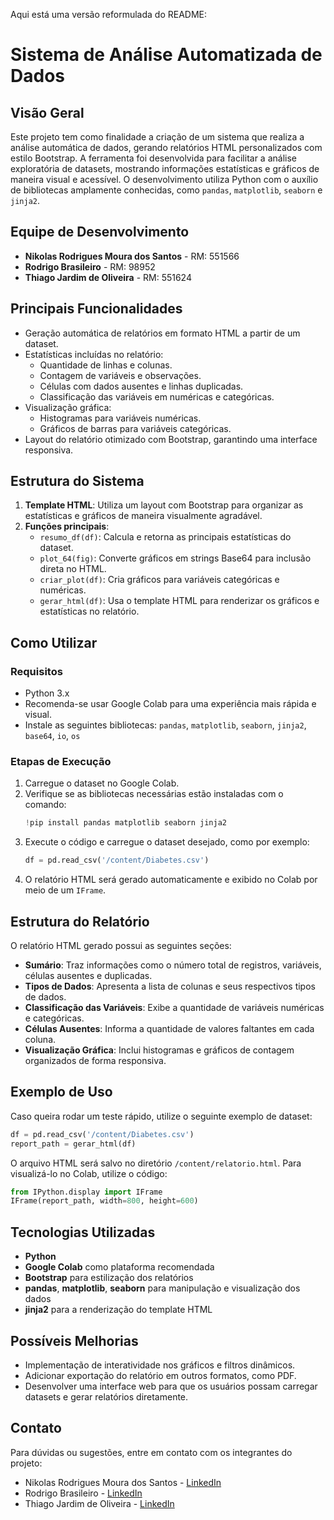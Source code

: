 Aqui está uma versão reformulada do README:

# Sistema de Análise Automatizada de Dados

## Visão Geral
Este projeto tem como finalidade a criação de um sistema que realiza a análise automática de dados, gerando relatórios HTML personalizados com estilo Bootstrap. A ferramenta foi desenvolvida para facilitar a análise exploratória de datasets, mostrando informações estatísticas e gráficos de maneira visual e acessível. O desenvolvimento utiliza Python com o auxílio de bibliotecas amplamente conhecidas, como `pandas`, `matplotlib`, `seaborn` e `jinja2`.

## Equipe de Desenvolvimento
- **Nikolas Rodrigues Moura dos Santos** - RM: 551566
- **Rodrigo Brasileiro** - RM: 98952
- **Thiago Jardim de Oliveira** - RM: 551624

## Principais Funcionalidades
- Geração automática de relatórios em formato HTML a partir de um dataset.
- Estatísticas incluídas no relatório:
  - Quantidade de linhas e colunas.
  - Contagem de variáveis e observações.
  - Células com dados ausentes e linhas duplicadas.
  - Classificação das variáveis em numéricas e categóricas.
- Visualização gráfica:
  - Histogramas para variáveis numéricas.
  - Gráficos de barras para variáveis categóricas.
- Layout do relatório otimizado com Bootstrap, garantindo uma interface responsiva.

## Estrutura do Sistema
1. **Template HTML**: Utiliza um layout com Bootstrap para organizar as estatísticas e gráficos de maneira visualmente agradável.
2. **Funções principais**:
   - `resumo_df(df)`: Calcula e retorna as principais estatísticas do dataset.
   - `plot_64(fig)`: Converte gráficos em strings Base64 para inclusão direta no HTML.
   - `criar_plot(df)`: Cria gráficos para variáveis categóricas e numéricas.
   - `gerar_html(df)`: Usa o template HTML para renderizar os gráficos e estatísticas no relatório.

## Como Utilizar

### Requisitos
- Python 3.x
- Recomenda-se usar Google Colab para uma experiência mais rápida e visual.
- Instale as seguintes bibliotecas: `pandas`, `matplotlib`, `seaborn`, `jinja2`, `base64`, `io`, `os`

### Etapas de Execução
1. Carregue o dataset no Google Colab.
2. Verifique se as bibliotecas necessárias estão instaladas com o comando:
   ```python
   !pip install pandas matplotlib seaborn jinja2
   ```
3. Execute o código e carregue o dataset desejado, como por exemplo:
   ```python
   df = pd.read_csv('/content/Diabetes.csv')
   ```
4. O relatório HTML será gerado automaticamente e exibido no Colab por meio de um `IFrame`.

## Estrutura do Relatório
O relatório HTML gerado possui as seguintes seções:
- **Sumário**: Traz informações como o número total de registros, variáveis, células ausentes e duplicadas.
- **Tipos de Dados**: Apresenta a lista de colunas e seus respectivos tipos de dados.
- **Classificação das Variáveis**: Exibe a quantidade de variáveis numéricas e categóricas.
- **Células Ausentes**: Informa a quantidade de valores faltantes em cada coluna.
- **Visualização Gráfica**: Inclui histogramas e gráficos de contagem organizados de forma responsiva.

## Exemplo de Uso
Caso queira rodar um teste rápido, utilize o seguinte exemplo de dataset:
```python
df = pd.read_csv('/content/Diabetes.csv')
report_path = gerar_html(df)
```

O arquivo HTML será salvo no diretório `/content/relatorio.html`. Para visualizá-lo no Colab, utilize o código:
```python
from IPython.display import IFrame
IFrame(report_path, width=800, height=600)
```

## Tecnologias Utilizadas
- **Python**
- **Google Colab** como plataforma recomendada
- **Bootstrap** para estilização dos relatórios
- **pandas**, **matplotlib**, **seaborn** para manipulação e visualização dos dados
- **jinja2** para a renderização do template HTML

## Possíveis Melhorias
- Implementação de interatividade nos gráficos e filtros dinâmicos.
- Adicionar exportação do relatório em outros formatos, como PDF.
- Desenvolver uma interface web para que os usuários possam carregar datasets e gerar relatórios diretamente.

## Contato
Para dúvidas ou sugestões, entre em contato com os integrantes do projeto:
- Nikolas Rodrigues Moura dos Santos - [LinkedIn](www.linkedin.com/in/nikolas-dos-santos-2a325a21a)
- Rodrigo Brasileiro - [LinkedIn](https://www.linkedin.com/in/rodrigo-brasileiro-54031b249/)
- Thiago Jardim de Oliveira - [LinkedIn](https://www.linkedin.com/in/thiago-jardim-490164298/)